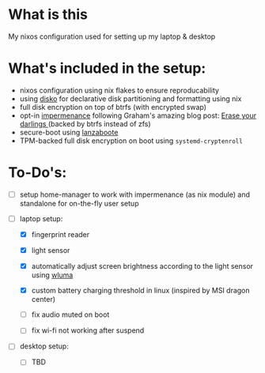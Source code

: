 
# What is this

My nixos configuration used for setting up my laptop & desktop

# What's included in the setup:

* nixos configuration using nix flakes to ensure reproducability
* using [disko](https://github.com/nix-community/disko "disko") for declarative disk partitioning and formatting using nix 
* full disk encryption on top of btrfs (with encrypted swap)
* opt-in [impermenance](https://github.com/nix-community/impermanence "impermenance") following Graham's amazing blog post: [Erase your darlings ](https://grahamc.com/blog/erase-your-darlings/ "Erase your darlings ") (backed by btrfs instead of zfs)
* secure-boot using [lanzaboote](https://github.com/nix-community/lanzaboote "lanzaboote")
* TPM-backed full disk encryption on boot using `systemd-cryptenroll`

# To-Do's:
- [ ] setup home-manager to work with impermenance (as nix module) and standalone for on-the-fly user setup


- [ ] laptop setup:
    - [x] fingerprint reader
    - [x] light sensor
	- [x] automatically adjust screen brightness according to the light sensor using [wluma](https://github.com/maximbaz/wluma "wluma")
	- [x] custom battery charging threshold in linux (inspired by MSI dragon center)
	- [ ] fix audio muted on boot
	- [ ] fix wi-fi not working after suspend
	
	
- [ ] desktop setup:
	- [ ] TBD
 
